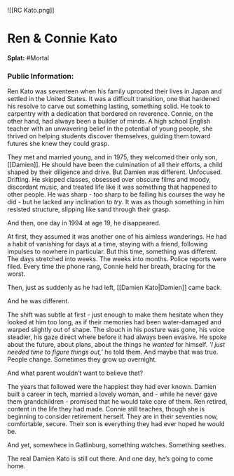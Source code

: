 ![[RC Kato.png]]
# Ren & Connie Kato
**Splat:** #Mortal 
### Public Information:  

Ren Kato was seventeen when his family uprooted their lives in Japan and settled in the United States. It was a difficult transition, one that hardened his resolve to carve out something lasting, something solid. He took to carpentry with a dedication that bordered on reverence. Connie, on the other hand, had always been a builder of minds. A high school English teacher with an unwavering belief in the potential of young people, she thrived on helping students discover themselves, guiding them toward futures she knew they could grasp.  

They met and married young, and in 1975, they welcomed their only son, [[Damien]]. He should have been the culmination of all their efforts, a child shaped by their diligence and drive. But Damien was different. Unfocused. Drifting. He skipped classes, obsessed over obscure films and moody, discordant music, and treated life like it was something that happened to other people. He was sharp - too sharp to be failing his courses the way he did - but he lacked any inclination to *try*. It was as though something in him resisted structure, slipping like sand through their grasp.  

And then, one day in 1994 at age 19, he disappeared.  

At first, they assumed it was another one of his aimless wanderings. He had a habit of vanishing for days at a time, staying with a friend, following impulses to nowhere in particular. But this time, something was different. The days stretched into weeks. The weeks into months. Police reports were filed. Every time the phone rang, Connie held her breath, bracing for the worst.  

Then, just as suddenly as he had left, [[Damien Kato|Damien]] came back.  

And he was different.  

The shift was subtle at first - just enough to make them hesitate when they looked at him too long, as if their memories had been water-damaged and warped slightly out of shape. The slouch in his posture was gone, his voice steadier, his gaze direct where before it had always been evasive. He spoke about the future, about plans, about the things he *wanted* for himself. *'I just needed time to figure things out,'* he told them. And maybe that was true. People change. Sometimes they grow up overnight.  

And what parent wouldn’t want to believe that?  

The years that followed were the happiest they had ever known. Damien built a career in tech, married a lovely woman, and - while he never gave them grandchildren - promised that he would take care of them. Ren retired, content in the life they had made. Connie still teaches, though she is beginning to consider retirement herself. They are in their seventies now, comfortable, secure. Their son is everything they had ever hoped he would be.  

And yet, somewhere in Gatlinburg, something watches. Something seethes.  

The real Damien Kato is still out there. And one day, he’s going to come home.